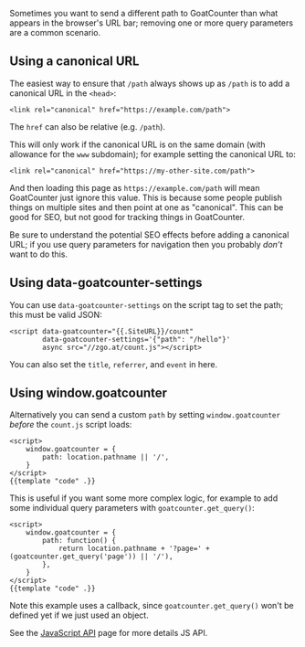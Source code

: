 Sometimes you want to send a different path to GoatCounter than what appears in
the browser's URL bar; removing one or more query parameters are a common
scenario.

Using a canonical URL
---------------------
The easiest way to ensure that `/path` always shows up as `/path` is to add a
canonical URL in the `<head>`:

    <link rel="canonical" href="https://example.com/path">

The `href` can also be relative (e.g. `/path`).

This will only work if the canonical URL is on the same domain (with allowance
for the `www` subdomain); for example setting the canonical URL to:

    <link rel="canonical" href="https://my-other-site.com/path">

And then loading this page as `https://example.com/path` will mean GoatCounter
just ignore this value. This is because some people publish things on multiple
sites and then point at one as "canonical". This can be good for SEO, but not
good for tracking things in GoatCounter.

Be sure to understand the potential SEO effects before adding a canonical URL;
if you use query parameters for navigation then you probably *don’t* want to do
this.

Using data-goatcounter-settings
--------------------------------
You can use `data-goatcounter-settings` on the script tag to set the path; this
must be valid JSON:

    <script data-goatcounter="{{.SiteURL}}/count"
            data-goatcounter-settings='{"path": "/hello"}'
            async src="//zgo.at/count.js"></script>

You can also set the `title`, `referrer`, and `event` in here.

Using window.goatcounter
------------------------
Alternatively you can send a custom `path` by setting `window.goatcounter`
*before* the `count.js` script loads:

    <script>
        window.goatcounter = {
            path: location.pathname || '/',
        }
    </script>
    {{template "code" .}}

This is useful if you want some more complex logic, for example to add some
individual query parameters with `goatcounter.get_query()`:

    <script>
        window.goatcounter = {
            path: function() {
                return location.pathname + '?page=' + (goatcounter.get_query('page')) || '/'),
            },
        }
    </script>
    {{template "code" .}}

Note this example uses a callback, since `goatcounter.get_query()` won't be
defined yet if we just used an object.

See the [JavaScript API](/code/js) page for more details JS API.
